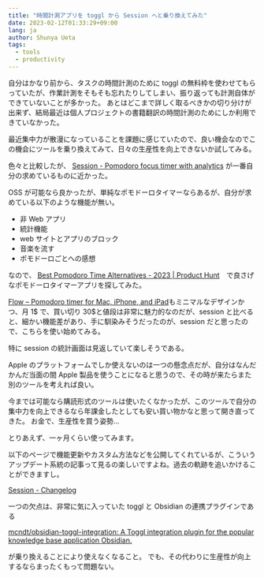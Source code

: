 ```yaml
---
title: "時間計測アプリを toggl から Session へと乗り換えてみた"
date: 2023-02-12T01:33:29+09:00
lang: ja
author: Shunya Ueta
tags:
  - tools
  - productivity
---
```


自分はかなり前から、タスクの時間計測のために toggl の無料枠を使わせてもらっていたが、作業計測をそもそも忘れたりしてしまい、振り返っても計測自体ができていないことが多かった。
あとはどこまで詳しく取るべきかの切り分けが出来ず、結局最近は個人プロジェクトの書籍翻訳の時間計測のためにしか利用できていなかった。

最近集中力が散漫になっていることを課題に感じていたので、良い機会なのでこの機会にツールを乗り換えてみて、日々の生産性を向上できないか試してみる。

色々と比較したが、 [Session \- Pomodoro focus timer with analytics](https://stayinsession.com/) が一番自分の求めているものに近かった。

OSS が可能なら良かったが、単純なポモドーロタイマーならあるが、自分が求めている以下のような機能が無い。

- 非 Web アプリ
- 統計機能
- web サイトとアプリのブロック
- 音楽を流す
- ポモドーロごとへの感想

なので、 [Best Pomodoro Time Alternatives \- 2023 \| Product Hunt](https://www.producthunt.com/products/pomodoro-time/alternatives)　で良さげなポモドーロタイマーアプリを探してみた。

[Flow – Pomodoro timer for Mac, iPhone, and iPad](https://flowapp.info/)もミニマルなデザインかつ、月 1$ で、買い切り 30$と値段は非常に魅力的なのだが、session と比べると、細かい機能差があり、手に馴染みそうだったのが、session だと思ったので、こちらを使い始めてみる。

特に session の統計画面は見返していて楽しそうである。

Apple のプラットフォームでしか使えないのは一つの懸念点だが、自分はなんだかんだ当面の間 Apple 製品を使うことになると思うので、その時が来たらまた別のツールを考えれば良い。

今までは可能なら購読形式のツールは使いたくなかったが、このツールで自分の集中力を向上できるなら年課金したとしても安い買い物かなと思って開き直ってきた。
お金で、生産性を買う姿勢...

とりあえず、一ヶ月くらい使ってみます。

以下のページで機能更新やカスタム方法などを公開してくれているが、こういうアップデート系統の記事って見るの楽しいですよね。過去の軌跡を追いかけることができますし。

[Session \- Changelog](https://www.stayinsession.com/changelog)

一つの欠点は、非常に気に入っていた toggl と Obsidian の連携プラグインである

[mcndt/obsidian\-toggl\-integration: A Toggl integration plugin for the popular knowledge base application Obsidian\.](https://github.com/mcndt/obsidian-toggl-integration)

が乗り換えることにより使えなくなること。
でも、その代わりに生産性が向上するならまったくもって問題ない。
